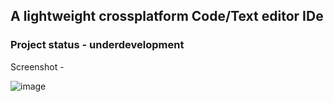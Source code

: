 ## A lightweight crossplatform Code/Text editor IDe

### Project status - underdevelopment

Screenshot -

![image](https://github.com/wishrohitv/CatxCode-ide/assets/126248971/8a58d3f0-003d-4501-ab25-f1ba784199a5)

